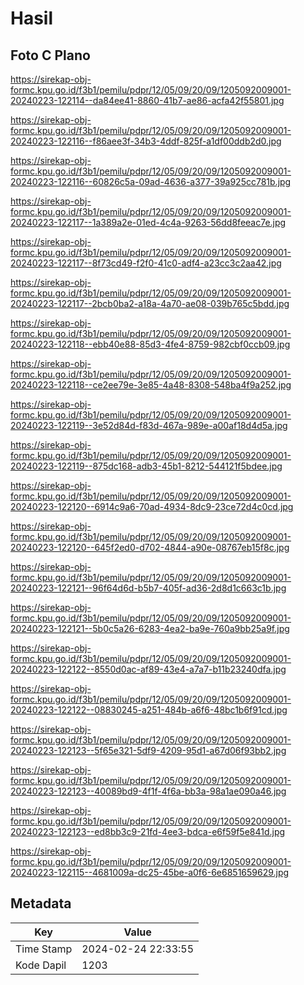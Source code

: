 # Hasil

## Foto C Plano

https://sirekap-obj-formc.kpu.go.id/f3b1/pemilu/pdpr/12/05/09/20/09/1205092009001-20240223-122114--da84ee41-8860-41b7-ae86-acfa42f55801.jpg

https://sirekap-obj-formc.kpu.go.id/f3b1/pemilu/pdpr/12/05/09/20/09/1205092009001-20240223-122116--f86aee3f-34b3-4ddf-825f-a1df00ddb2d0.jpg

https://sirekap-obj-formc.kpu.go.id/f3b1/pemilu/pdpr/12/05/09/20/09/1205092009001-20240223-122116--60826c5a-09ad-4636-a377-39a925cc781b.jpg

https://sirekap-obj-formc.kpu.go.id/f3b1/pemilu/pdpr/12/05/09/20/09/1205092009001-20240223-122117--1a389a2e-01ed-4c4a-9263-56dd8feeac7e.jpg

https://sirekap-obj-formc.kpu.go.id/f3b1/pemilu/pdpr/12/05/09/20/09/1205092009001-20240223-122117--8f73cd49-f2f0-41c0-adf4-a23cc3c2aa42.jpg

https://sirekap-obj-formc.kpu.go.id/f3b1/pemilu/pdpr/12/05/09/20/09/1205092009001-20240223-122117--2bcb0ba2-a18a-4a70-ae08-039b765c5bdd.jpg

https://sirekap-obj-formc.kpu.go.id/f3b1/pemilu/pdpr/12/05/09/20/09/1205092009001-20240223-122118--ebb40e88-85d3-4fe4-8759-982cbf0ccb09.jpg

https://sirekap-obj-formc.kpu.go.id/f3b1/pemilu/pdpr/12/05/09/20/09/1205092009001-20240223-122118--ce2ee79e-3e85-4a48-8308-548ba4f9a252.jpg

https://sirekap-obj-formc.kpu.go.id/f3b1/pemilu/pdpr/12/05/09/20/09/1205092009001-20240223-122119--3e52d84d-f83d-467a-989e-a00af18d4d5a.jpg

https://sirekap-obj-formc.kpu.go.id/f3b1/pemilu/pdpr/12/05/09/20/09/1205092009001-20240223-122119--875dc168-adb3-45b1-8212-544121f5bdee.jpg

https://sirekap-obj-formc.kpu.go.id/f3b1/pemilu/pdpr/12/05/09/20/09/1205092009001-20240223-122120--6914c9a6-70ad-4934-8dc9-23ce72d4c0cd.jpg

https://sirekap-obj-formc.kpu.go.id/f3b1/pemilu/pdpr/12/05/09/20/09/1205092009001-20240223-122120--645f2ed0-d702-4844-a90e-08767eb15f8c.jpg

https://sirekap-obj-formc.kpu.go.id/f3b1/pemilu/pdpr/12/05/09/20/09/1205092009001-20240223-122121--96f64d6d-b5b7-405f-ad36-2d8d1c663c1b.jpg

https://sirekap-obj-formc.kpu.go.id/f3b1/pemilu/pdpr/12/05/09/20/09/1205092009001-20240223-122121--5b0c5a26-6283-4ea2-ba9e-760a9bb25a9f.jpg

https://sirekap-obj-formc.kpu.go.id/f3b1/pemilu/pdpr/12/05/09/20/09/1205092009001-20240223-122122--8550d0ac-af89-43e4-a7a7-b11b23240dfa.jpg

https://sirekap-obj-formc.kpu.go.id/f3b1/pemilu/pdpr/12/05/09/20/09/1205092009001-20240223-122122--08830245-a251-484b-a6f6-48bc1b6f91cd.jpg

https://sirekap-obj-formc.kpu.go.id/f3b1/pemilu/pdpr/12/05/09/20/09/1205092009001-20240223-122123--5f65e321-5df9-4209-95d1-a67d06f93bb2.jpg

https://sirekap-obj-formc.kpu.go.id/f3b1/pemilu/pdpr/12/05/09/20/09/1205092009001-20240223-122123--40089bd9-4f1f-4f6a-bb3a-98a1ae090a46.jpg

https://sirekap-obj-formc.kpu.go.id/f3b1/pemilu/pdpr/12/05/09/20/09/1205092009001-20240223-122123--ed8bb3c9-21fd-4ee3-bdca-e6f59f5e841d.jpg

https://sirekap-obj-formc.kpu.go.id/f3b1/pemilu/pdpr/12/05/09/20/09/1205092009001-20240223-122115--4681009a-dc25-45be-a0f6-6e6851659629.jpg


## Metadata

| Key        | Value               |
| ---------- | ------------------- |
| Time Stamp | 2024-02-24 22:33:55 |
| Kode Dapil | 1203                |



